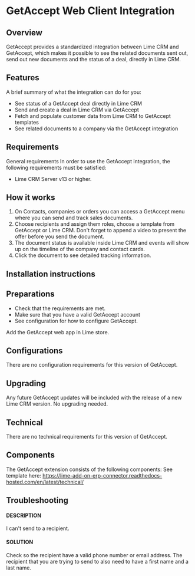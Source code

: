 # GetAccept Web Client Integration
## Overview
GetAccept provides a standardized integration between Lime CRM and GetAccept, which makes it possible to see the related documents sent out, send out new documents and the status of a deal, directly in Lime CRM. 
## Features
A brief summary of what the integration can do for you:
* See status of a GetAccept deal directly in Lime CRM
* Send and create a deal in Lime CRM via GetAccept
* Fetch and populate customer data from Lime CRM to GetAccept templates
* See related documents to a company via the GetAccept integration
## Requirements
General requirements
In order to use the GetAccept integration, the following requirements must be satisfied:
* Lime CRM Server v13 or higher.
## How it works
1. On Contacts, companies or orders you can access a GetAccept menu where you can send and track sales documents.
2. Choose recipients and assign them roles, choose a template from GetAccept or Lime CRM. Don't forget to append a video to present the offer before you send the document.
3. The document status is available inside Lime CRM and events will show up on the timeline of the company and contact cards. 
4. Click the document to see detailed tracking information.

## Installation instructions
## Preparations
* Check that the requirements are met.
* Make sure that you have a valid GetAccept account
* See configuration for how to configure GetAccept.

Add the GetAccept web app in Lime store.
## Configurations
There are no configuration requirements for this version of GetAccept.
## Upgrading
Any future GetAccept updates will be included with the release of a new Lime CRM version. No upgrading needed.
## Technical
There are no technical requirements for this version of GetAccept.
## Components
The GetAccept extension consists of the following components:
See template here: https://lime-add-on-erp-connector.readthedocs-hosted.com/en/latest/technical/
## Troubleshooting
#### DESCRIPTION
I can't send to a recipient.
#### SOLUTION
Check so the recipient have a valid phone number or email address. The recipient that you are trying to send to also need to have a first name and a last name.


